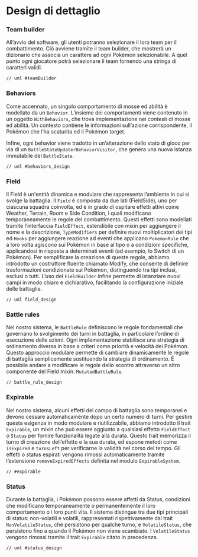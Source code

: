 # Design di dettaglio

### Team builder

All’avvio del software, gli utenti potranno selezionare il loro team per il combattimento. Ciò avviene tramite il team builder, che mostrerà un dizionario che associa un carattere ad ogni Pokémon selezionabile. A quel punto ogni giocatore potrà selezionare il team fornendo una stringa di caratteri validi.

`// uml #teamBuilder`

### Behaviors

Come accennato, un singolo comportamento di mosse ed abilità è modellato da un `Behavior`. L’insieme dei comportamenti viene contenuto in un oggetto `WithBehaviors`, che trova implementazione nei *contesti* di mosse ed abilità. Un contesto contiene le informazioni sull’azione corrispondente, il Pokémon che l’ha scaturita ed il Pokémon target.

Infine, ogni behavior viene tradotto in un’alterazione dello stato di gioco per via di un `BattleStateUpdaterBehaviorVisitor`, che genera una nuova istanza immutabile del `BattleState`.

`// uml #behaviors_design`

### Field

Il Field è un'entità dinamica e modulare che rappresenta l’ambiente in cui si svolge la battaglia. Il `Field` è composta da due lati (FieldSide), uno per ciascuna squadra coinvolta, ed è in grado di ospitare effetti attivi come Weather, Terrain, Room e Side Condition, i quali modificano temporaneamente le regole del combattimento. Questi effetti sono modellati tramite l’interfaccia `FieldEffect`, estendibile con mixin per aggiungere il nome e la descrizione, `TypeModifiers` per definire nuovi moltiplicatori dei tipi ed `Hooks`  per aggiungere reazione ad eventi che applicano `PokemonRule` che a loro volta agiscono sui Pokémon in base al tipo o a condizioni specifiche, applicandosi in risposta a determinati eventi (ad esempio, lo Switch di un Pokémon). Per semplificare la creazione di queste regole, abbiamo introdotto un costruttore fluente chiamato Modify, che consente di definire trasformazioni condizionate sui Pokémon, distinguendo tra tipi inclusi, esclusi o tutti. L’uso del `FieldBuilder` infine permette di istanziare nuovi campi in modo chiaro e dichiarativo, facilitando la configurazione iniziale delle battaglie.

`// uml field_design`

### Battle rules

Nel nostro sistema, le `BattleRule` definiscono le regole fondamentali che governano lo svolgimento dei turni in battaglia, in particolare l’ordine di esecuzione delle azioni. Ogni implementazione stabilisce una strategia di ordinamento diversa in base a criteri come priorità e velocità dei Pokémon. Questo approccio modulare permette di cambiare dinamicamente le regole di battaglia semplicemente sostituendo la strategia di ordinamento. È possibile andare a modificare le regole dello scontro attraverso un altro componente del Field mixin: `MutatedBattleRule`.

`// battle_rule_design`

### Expirable

Nel nostro sistema, alcuni effetti del campo di battaglia sono temporanei e devono cessare automaticamente dopo un certo numero di turni. Per gestire questa esigenza in modo modulare e riutilizzabile, abbiamo introdotto il trait `Expirable`, un mixin che può essere aggiunto a qualsiasi effetto `FieldEffect` o `Status` per fornire funzionalità legate alla durata. Questo trait memorizza il turno di creazione dell’effetto e la sua durata, ed espone metodi come `isExpired` e `turnsLeft` per verificarne la validità nel corso del tempo. Gli effetti o status espirati vengono rimossi automaticamente tramite l’estensione `removeExpiredEffects` definita nel modulo `ExpirableSystem`.

`// #expirable`

### Status

Durante la battaglia, i Pokémon possono essere affetti da Status, condizioni che modificano temporaneamente o permanentemente il loro comportamento o i loro punti vita. Il sistema distingue tra due tipi principali di status: non-volatili e volatili, rappresentati rispettivamente dai trait `NonVolatileStatus`, che persistono per qualche turno, e `VolatileStatus`, che persistono fino a quando il Pokémon non viene scambiato. I `VolatileStatus` vengono rimossi tramite il trait `Expirable` citato in precedenza.

`// uml #status_design`